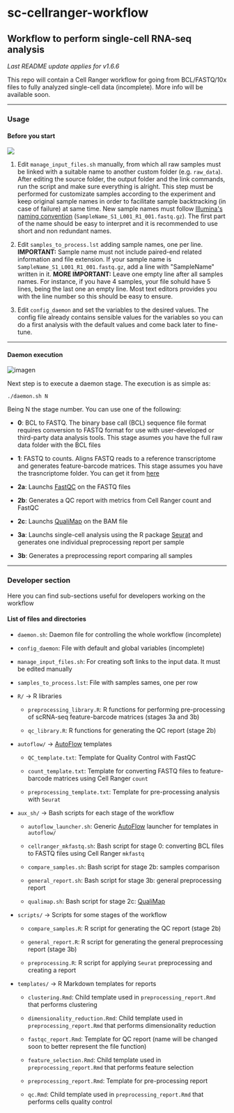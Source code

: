 # sc-cellranger-workflow

## Workflow to perform single-cell RNA-seq analysis

*Last README update applies for v1.6.6*

This repo will contain a Cell Ranger workflow for going from BCL/FASTQ/10x files to fully analyzed single-cell data (incomplete). More info will be available soon.

---

### Usage

#### Before you start

![](https://github.com/SergioAlias/sc-cellranger-workflow/assets/96663968/88c5749e-ce56-4474-9f97-488843dafa18)

1. Edit `manage_input_files.sh` manually, from which all raw samples must be linked with a suitable name to another custom folder (e.g. `raw_data`). After editing the source folder, the output folder and the link commands, run the script and make sure everything is alright. This step must be performed for customizate samples according to the experiment and keep original sample names in order to facilitate sample backtracking (in case of failure) at same time. New sample names must follow [Illumina's naming convention](https://support.illumina.com/help/BaseSpace_OLH_009008/Content/Source/Informatics/BS/NamingConvention_FASTQ-files-swBS.htm) (`SampleName_S1_L001_R1_001.fastq.gz`). The first part of the name should be easy to interpret and it is recommended to use short and non redundant names.

2. Edit `samples_to_process.lst` adding sample names, one per line. **IMPORTANT:** Sample name must not include paired-end related information and file extension. If your sample name is `SampleName_S1_L001_R1_001.fastq.gz`, add a line with "SampleName" written in it. **MORE IMPORTANT:** Leave one empty line after all samples names. For instance, if you have 4 samples, your file sohuld have 5 lines, being the last one an empty line. Most text editors provides you with the line number so this should be easy to ensure.

3. Edit `config_daemon` and set the variables to the desired values. The config file already contains sensible values for the variables so you can do a first analysis with the default values and come back later to fine-tune.

---

#### Daemon execution

![imagen](https://github.com/SergioAlias/sc-cellranger-workflow/assets/96663968/6fd4492a-bd8c-48e2-93f7-996c5427ef13)

Next step is to execute a daemon stage. The execution is as simple as:

```
./daemon.sh N
```
Being N the stage number. You can use one of the following:

- **0**: BCL to FASTQ. The binary base call (BCL) sequence file format requires conversion to FASTQ format for use with user-developed or third-party data analysis tools. This stage asumes you have the full raw data folder with the BCL files

- **1**: FASTQ to counts. Aligns FASTQ reads to a reference transcriptome and generates feature-barcode matrices. This stage assumes you have the trasncriptome folder. You can get it from [here](https://support.10xgenomics.com/single-cell-gene-expression/software/downloads/latest/)

- **2a**: Launchs [FastQC](https://www.bioinformatics.babraham.ac.uk/projects/fastqc/) on the FASTQ files
- **2b**: Generates a QC report with metrics from Cell Ranger count and FastQC
- **2c**: Launchs [QualiMap](http://qualimap.conesalab.org/) on the BAM file

- **3a**: Launchs single-cell analysis using the R package [Seurat](https://satijalab.org/seurat/) and generates one individual preprocessing report per sample
- **3b**: Generates a preprocessing report comparing all samples

---

### Developer section

Here you can find sub-sections useful for developers working on the workflow

#### List of files and directories

- `daemon.sh`: Daemon file for controlling the whole workflow (incomplete)

- `config_daemon`: File with default and global variables (incomplete)

- `manage_input_files.sh`: For creating soft links to the input data. It must be edited manually

- `samples_to_process.lst`: File with samples sames, one per row

- `R/` -> R libraries
    - `preprocessing_library.R`: R functions for performing pre-processing of scRNA-seq feature-barcode matrices (stages 3a and 3b)

    - `qc_library.R`: R functions for generating the QC report (stage 2b)

- `autoflow/` -> [AutoFlow](https://github.com/seoanezonjic/autoflow) templates
    - `QC_template.txt`: Template for Quality Control with FastQC

    - `count_template.txt`: Template for converting FASTQ files to feature-barcode matrices using Cell Ranger `count`

    - `preprocessing_template.txt`: Template for pre-processing analysis with `Seurat`

- `aux_sh/` -> Bash scripts for each stage of the workflow
    - `autoflow_launcher.sh`: Generic [AutoFlow](https://github.com/seoanezonjic/autoflow) launcher for templates in `autoflow/`

    - `cellranger_mkfastq.sh`: Bash script for stage 0: converting BCL files to FASTQ files using Cell Ranger `mkfastq`

    - `compare_samples.sh`: Bash script for stage 2b: samples comparison

    - `general_report.sh`: Bash script for stage 3b: general preprocessing report

    - `qualimap.sh`: Bash script for stage 2c: [QualiMap](http://qualimap.conesalab.org/)

- `scripts/` -> Scripts for some stages of the workflow

    - `compare_samples.R`: R script for generating the QC report (stage 2b)

    - `general_report.R`: R script for generating the general preprocessing report (stage 3b)

    - `preprocessing.R`: R script for applying `Seurat` preprocessing and creating a report

- `templates/` -> R Markdown templates for reports

    - `clustering.Rmd`: Child template used in `preprocessing_report.Rmd` that performs clustering

    - `dimensionality_reduction.Rmd`: Child template used in `preprocessing_report.Rmd` that performs dimensionality reduction

    - `fastqc_report.Rmd`: Template for QC report (name will be changed soon to better represent the file function)

    - `feature_selection.Rmd`: Child template used in `preprocessing_report.Rmd` that performs feature selection

    - `preprocessing_report.Rmd`: Template for pre-processing report

    - `qc.Rmd`: Child template used in `preprocessing_report.Rmd` that performs cells quality control

